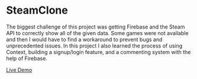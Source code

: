# SteamClone

The biggest challenge of this project was getting Firebase and the Steam API to correctly show all of the given data. Some games were not available and then I would have to find a workaround to prevent bugs and unprecedented issues. In this project I also learned the process of using Context, building a signup/login feature, and a commenting system with the help of Firebase. 

<a href='https://steampoweredclone.netlify.app/'>Live Demo</a>
